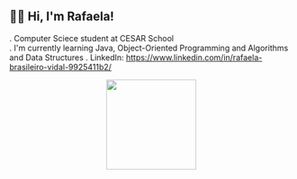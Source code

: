 ## 👋🏻 Hi, I'm Rafaela!
. Computer Sciece student at CESAR School  
. I'm currently learning Java, Object-Oriented Programming and Algorithms and Data Structures
. LinkedIn: https://www.linkedin.com/in/rafaela-brasileiro-vidal-9925411b2/


<div align="center">
  <a href="https://github.com/rafabvidal">
  <img height="160em" src="https://github-readme-stats.vercel.app/api?username=rafabvidal&show_icons=true&theme=tokyonight&include_all_commits=true&count_private=true"/>
</div>
